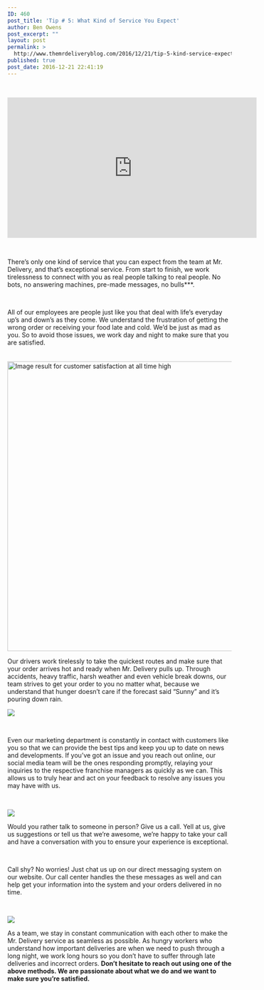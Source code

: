 ```yaml
---
ID: 460
post_title: 'Tip # 5: What Kind of Service You Expect'
author: Ben Owens
post_excerpt: ""
layout: post
permalink: >
  http://www.themrdeliveryblog.com/2016/12/21/tip-5-kind-service-expect/
published: true
post_date: 2016-12-21 22:41:19
---
```

&nbsp;

<iframe src="https://www.youtube.com/embed/20o8TJTkjM8" width="560" height="315" frameborder="0" allowfullscreen="allowfullscreen"></iframe>

&nbsp;

<span style="font-weight: 400;">There’s only one kind of service that you can expect from the team at Mr. Delivery, and that’s exceptional service. From start to finish, we work tirelessness to connect with you as real people talking to real people. No bots, no answering machines, pre-made messages, no bulls***.</span>

&nbsp;

All of our employees are people just like you that deal with life’s everyday up’s and down’s as they come. We understand the frustration of getting the wrong order or receiving your food late and cold. We’d be just as mad as you. So to avoid those issues, we work day and night to make sure that you are satisfied.

<img class="irc_mi iE6X_er6hRQk-pQOPx8XEepE" style="margin-top: 20px;" src="http://ehotelier.com/wp-content/uploads/2015/07/Rankings.jpg" alt="Image result for customer satisfaction at all time high" width="650" height="650" />

<span style="font-weight: 400;">Our drivers work tirelessly to take the quickest routes and make sure that your order arrives hot and ready when Mr. Delivery pulls up. Through accidents, heavy traffic, harsh weather and even vehicle break downs, our team strives to get your order to you no matter what, because we understand that hunger doesn’t care if the forecast said “Sunny” and it’s pouring down rain. </span>

<img src="https://media.giphy.com/media/l0HlyEwxJt5gKdqi4/giphy.gif" />

&nbsp;

<span style="font-weight: 400;">Even our marketing department is constantly in contact with customers like you so that we can provide the best tips and keep you up to date on news and developments. If you’ve got an issue and you reach out online, our social media team will be the ones responding promptly, relaying your inquiries to the respective franchise managers as quickly as we can. This allows us to truly hear and act on your feedback to resolve any issues you may have with us. </span>

&nbsp;

<img src="https://media.giphy.com/media/iMUTPb20peHtK/giphy.gif" />

<span style="font-weight: 400;">Would you rather talk to someone in person? Give us a call. Yell at us, give us suggestions or tell us that we’re awesome, we’re happy to take your call and have a conversation with you to ensure your experience is exceptional. </span>

&nbsp;

<span style="font-weight: 400;">Call shy? No worries! Just chat us up on our direct messaging system on our website. Our call center handles the these messages as well and can help get your information into the system and your orders delivered in no time. </span>

&nbsp;

<img src="https://media.giphy.com/media/Iu366xxj2H82Y/giphy.gif" />

<span style="font-weight: 400;">As a team, we stay in constant communication with each other to make the Mr. Delivery service as seamless as possible. As hungry workers who understand how important deliveries are when we need to push through a long night, we work long hours so you don’t have to suffer through late deliveries and incorrect orders. </span>
<span style="font-weight: 400;"><strong>Don’t hesitate to reach out using one of the above methods. We are passionate about what we do and we want to make sure you’re satisfied.</strong> </span>